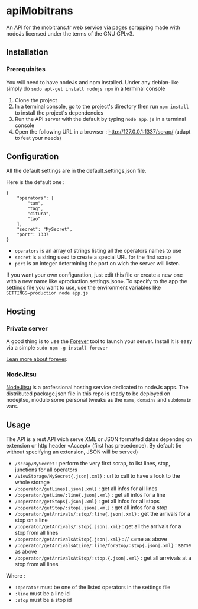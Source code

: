 apiMobitrans
============

An API for the mobitrans.fr web service via pages scrapping made with nodeJs licensed under the terms of the GNU GPLv3.

Installation
------------

### Prerequisites

You will need to have nodeJs and npm installed.
Under any debian-like simply do `sudo apt-get install nodejs npm` in a terminal console

1. Clone the project
2. In a terminal console, go to the project's directory then run `npm install` to install the project's dependencies
3. Run the API server with the default  by typing `node app.js` in a terminal console
4. Open the following URL in a browser : http://127.0.0.1:1337/scrap/ (adapt to feat your needs)

Configuration
-------------

All the default settings are in the default.settings.json file.

Here is the default one : 

	{
		"operators": [
			"tam",
			"tag",
			"citura",
			"tao"
		],
		"secret": "MySecret",
		"port": 1337
	}

* `operators` is an array of strings listing all the operators names to use
* `secret` is a string used to create a special URL for the first scrap
* `port` is an integer determining the port on wich the server will listen.

If you want your own configuration, just edit this file or create a new one with a new name like «production.settings.json».
To specify to the app the settings file you want to use, use the environment variables like `SETTINGS=production node app.js`

Hosting
-------

### Private server

A good thing is to use the [Forever](https://github.com/nodejitsu/forever) tool to launch your server. Install it is easy via a simple `sudo npm -g install forever`

[Lean more about forever](https://github.com/nodejitsu/forever).

### NodeJitsu

[NodeJitsu](https://www.nodejitsu.com/) is a professional hosting service dedicated to nodeJs apps. The distributed package.json file in this repo is ready to be deployed on nodejitsu, modulo some personal tweaks as the `name`, `domains` and `subdomain` vars.


Usage
-----

The API is a rest API wich serve XML or JSON formatted datas dependng on extension or http header «Accept» (first has precedence). By default (ie without specifying an extension, JSON will be served)

* `/scrap/MySecret` : perform the very first scrap, to list lines, stop, junctions for all operators
* `/viewStorage/MySecret{.json|.xml}` : url to call to have a look to the whole storage
* `/:operator/getLines{.json|.xml}` : get all infos for all lines
* `/:operator/getLine/:line{.json|.xml}` : get all infos for a line
* `/:operator/getStops{.json|.xml}` : get all infos for all stops
* `/:operator/getStop/:stop{.json|.xml}` : get all infos for a stop
* `/:operator/getArrivals/:stop/:line{.json|.xml}` : get the arrivals for a stop on a line
* `/:operator/getArrivals/:stop{.json|.xml}` : get all the arrivals for a stop from all lines
* `/:operator/getArrivalsAtStop{.json|.xml}` : // same as above
* `/:operator/getArrivalsAtLine/:line/forStop/:stop{.json|.xml}` : same as above
* `/:operator/getArrivalsAtStop/:stop.{.json|.xml}` : get all arrvivals at a stop from all lines

Where : 

* `:operator` must be one of the listed operators in the settings file
* `:line` must be a line id
* `:stop` must be a stop id

